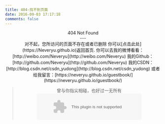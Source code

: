 ```yaml
---
title: 404-找不到页面
date: 2016-09-03 17:17:18
comments: false
---
```

<center>404 Not Found<center>
---
<center>
对不起，您所访问的页面不存在或者已删除
你可以[点击此处](https://Neveryu.github.io)返回首页.
你可以去我的微博看看：[http://weibo.com/Neveryu](http://weibo.com/Neveryu)
我的Github：[http://github.com/Neveryu](http://github.com/Neveryu)
我的CSDN：[http://blog.csdn.net/csdn_yudong](http://blog.csdn.net/csdn_yudong)
或者给我留言：[https://neveryu.github.io/guestbook/](https://neveryu.github.io/guestbook/)

</center>
<blockquote class="blockquote-center">
    曾与你指尖相碰，也好过一无所有
    <embed src="https://music.163.com/style/swf/widget.swf?sid=26672926&type=2&auto=0&width=320&height=66" title="Nothing To Fear - Dexter Britain" width="340" height="86"  allowNetworking="all" oncontextmenu="return false"></embed>
</blockquote>


